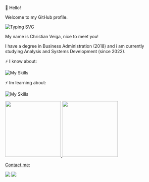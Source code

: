 👋 Hello!

Welcome to my GitHub profile.

[![Typing SVG](https://readme-typing-svg.demolab.com/?lines=Welcome,+my+name+is+Christian+Veiga;Second+line+of+text)](https://git.io/typing-svg)

My name is Christian Veiga, nice to meet you!

I have a degree in Business Administration (2018) and i am currently studying Analysis and Systems Development (since 2022).

⚡ I know about:

![My Skills](https://skillicons.dev/icons?i=html,css,js,git,github)

⚡ Im learning about:

![My Skills](https://skillicons.dev/icons?i=js,nodejs,react,bootstrap,php,laravel,mysql)

<div>
<a href="https://github.com/christiangv92">
<img height="180em" src="https://github-readme-stats.vercel.app/api/top-langs/?username=christiangv92&layout=compact&langs_count=7&theme=dracula"/>
<img height="180em" src="https://github-readme-stats.vercel.app/api?username=christiangv92&show_icons=true&theme=dracula&include_all_commits=true&count_private=true"/>
</div>

Contact me:

<div>
<a href = "mailto:christian.veiga92@gmail.com"><img src="https://img.shields.io/badge/Gmail-D14836?style=for-the-badge&logo=gmail&logoColor=white" target="_blank"></a>
<a href="https://www.linkedin.com/in/christianveiga/" target="_blank"><img src="https://img.shields.io/badge/-LinkedIn-%230077B5?style=for-the-badge&logo=linkedin&logoColor=white" target="_blank"></a>   
</div>
